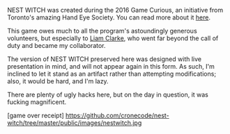 NEST WITCH was created during the 2016 Game Curious, an initiative from Toronto's
amazing Hand Eye Society. You can read more about it [here](http://handeyesociety.com/game-curious/).

This game owes much to all the program's astoundingly generous volunteers,
but especially to [Liam Clarke](https://github.com/LiamAttClarke), who went
far beyond the call of duty and became my collaborator.

The version of NEST WITCH preserved here was designed with live presentation in mind,
and will not appear again in this form. As such, I'm inclined to let it stand
as an artifact rather than attempting modifications; also, it would be hard, and I'm lazy.

There are plenty of ugly hacks here, but on the day in question, it was fucking magnificent.

[game over receipt] https://github.com/cronecode/nest-witch/tree/master/public/images/nestwitch.jpg
